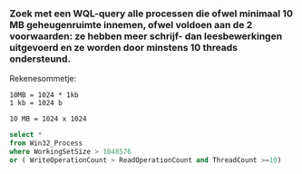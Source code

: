 ### Zoek met een WQL-query alle processen die ofwel minimaal 10 MB geheugenruimte innemen, ofwel voldoen aan de 2 voorwaarden: ze hebben meer schrijf- dan leesbewerkingen uitgevoerd en ze worden door minstens 10 threads ondersteund.

Rekenesommetje:
```
10MB = 1024 * 1kb
1 kb = 1024 b

10 MB = 1024 x 1024
```

```SQL
select * 
from Win32_Process
where WorkingSetSize > 1048576
or ( WriteOperationCount > ReadOperationCount and ThreadCount >=10)
```